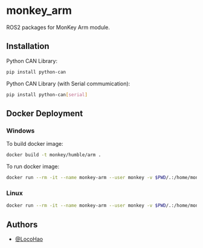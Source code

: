 
# monkey_arm

ROS2 packages for MonKey Arm module.


## Installation

Python CAN Library:
```bash
pip install python-can
```

Python CAN Library (with Serial commumication):
```bash
pip install python-can[serial]
```
    
## Docker Deployment

### Windows
To build docker image:
```bash
docker build -t monkey/humble/arm .
```

To run docker image:
```bash
docker run --rm -it --name monkey-arm --user monkey -v $PWD/.:/home/monkey/arm_ws/src -e DISPLAY=host.docker.internal:0.0 -e LIBGL_ALWAYS_INDIRECT=0 monkey/humble/arm bash
```

### Linux
```bash
docker run --rm -it --name monkey-arm --user monkey -v $PWD/.:/home/monkey/arm_ws/src -e DISPLAY=$DISPLAY -e LIBGL_ALWAYS_INDIRECT=0 monkey/humble/arm bash
```

## Authors

- [@LocoHao](https://github.com/LocoHao)

